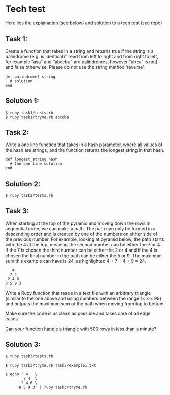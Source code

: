 # Tech test

Here lies the explaination (see below) and solution to a tech test (see repo)

## Task 1:

Create a function that takes in a string and returns true if the string is a palindrome (e.g. is
identical if read from left to right and from right to left, for example “asa” and “abccba" are
palindromes, however “abca” is not) and false otherwise. Please do not use the string
method ‘reverse’.

    def palindrome? string
      # solution
    end

## Solution 1:

    $ ruby task1/tests.rb
    $ ruby task1/tryme.rb abccba

## Task 2:

Write a one line function that takes in a hash parameter, where all values of the hash are
strings, and the function returns the longest string in that hash.

    def longest_string hash
      # the one line solution
    end

## Solution 2:

    $ ruby task2/tests.rb

## Task 3:

When starting at the top of the pyramid and moving down the rows in sequential order, we
can make a path. The path can only be formed in a descending order and is created by
one of the numbers on either side of the previous number. For example, looking at
pyramid below, the path starts with the 4 at the top, meaning the second number can be
either the 7 or 4. If the 7 is chosen the third number can be either the 2 or 4 and if the 4 is
chosen the final number in the path can be either the 5 or 9. The maximum sum this
example can have is 24, as highlighted 4 + 7 + 4 + 9 = 24.

```
   4
  7 4
 2 4 6
8 5 9 3
```

Write a Ruby function that reads in a text file with an arbitrary triangle (similar to the one
above and using numbers between the range 1< x < 99) and outputs the maximum sum of
the path when moving from top to bottom.

Make sure the code is as clean as possible and takes care of all edge cases.

Can your function handle a triangle with 500 rows in less than a minute?

## Solution 3:

    $ ruby task3/tests.rb

    $ ruby task3/tryme.rb task3/example1.txt

    $ echo ' 4   \
            7 4  \
           2 4 6 \
          8 5 9 3' | ruby task3/tryme.rb
